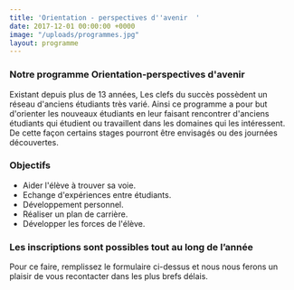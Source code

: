 ```yaml
---
title: 'Orientation - perspectives d''avenir  '
date: 2017-12-01 00:00:00 +0000
image: "/uploads/programmes.jpg"
layout: programme
---
```

### Notre programme Orientation-perspectives d'avenir

Existant depuis plus de 13 années, Les clefs du succès possèdent un réseau d'anciens étudiants très varié. Ainsi ce programme a pour but d'orienter les nouveaux étudiants en leur faisant rencontrer d'anciens étudiants qui étudient ou travaillent dans les domaines qui les intéressent. De cette façon certains stages pourront être envisagés ou des journées découvertes.

### Objectifs

* Aider l'élève à trouver sa voie.
* Echange d'expériences entre étudiants.
* Développement personnel.
* Réaliser un plan de carrière.
* Développer les forces de l'élève.

### **Les inscriptions sont possibles tout au long de l’année**

Pour ce faire, remplissez le formulaire ci-dessus et nous nous ferons un plaisir de vous recontacter dans les plus brefs délais.